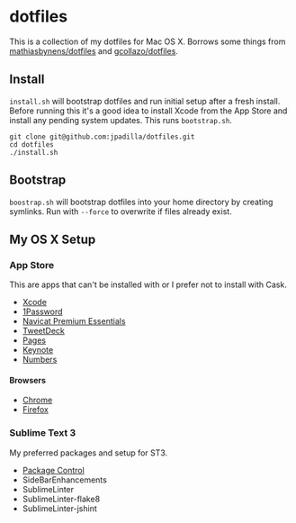 # dotfiles

This is a collection of my dotfiles for Mac OS X. Borrows some things from [mathiasbynens/dotfiles](https://github.com/mathiasbynens/dotfiles) and [gcollazo/dotfiles](https://github.com/gcollazo/dotfiles).

## Install

`install.sh` will bootstrap dotfiles and run initial setup after a fresh install. Before running this it's a good idea to install Xcode from the App Store and install any pending system updates. This runs `bootstrap.sh`.

```
git clone git@github.com:jpadilla/dotfiles.git
cd dotfiles
./install.sh
```

## Bootstrap

`boostrap.sh` will bootstrap dotfiles into your home directory by creating symlinks. Run with `--force` to overwrite if files already exist.

## My OS X Setup

### App Store

This are apps that can't be installed with or I prefer not to install with Cask.

- [Xcode](https://itunes.apple.com/us/app/xcode/id497799835?mt=12)
- [1Password](https://itunes.apple.com/us/app/1password-password-manager/id443987910?mt=12)
- [Navicat Premium Essentials](https://itunes.apple.com/us/app/navicat-premium-essentials/id466416967?mt=12)
- [TweetDeck](https://itunes.apple.com/us/app/tweetdeck-by-twitter/id485812721?mt=12)
- [Pages](https://itunes.apple.com/us/app/pages/id409201541?mt=12)
- [Keynote](https://itunes.apple.com/us/app/keynote/id409183694?mt=12)
- [Numbers](https://itunes.apple.com/us/app/numbers/id409203825?mt=12)

#### Browsers

- [Chrome](https://www.google.com/chrome/browser/)
- [Firefox](https://www.mozilla.org/en-US/firefox/desktop/)

### Sublime Text 3

My preferred packages and setup for ST3.

- [Package Control](https://sublime.wbond.net/installation)
- SideBarEnhancements
- SublimeLinter
- SublimeLinter-flake8
- SublimeLinter-jshint
